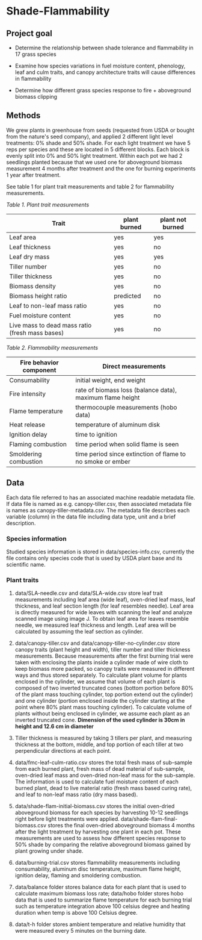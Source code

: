 Shade-Flammability
===================

Project goal
-------------

-  Determine the relationship between shade tolerance and flammability in 17 grass species 

-  Examine how species variations in fuel moisture content, phenology, leaf and culm traits, and canopy architecture traits will cause differences in flammability

- Determine how different grass species response to fire + aboveground biomass clipping


Methods
---------

We grew plants in greenhouse from seeds (requested from USDA or bought from the nature's seed company), and applied 2 different light level treatments: 0% shade and 50% shade. For each light treatment we have 5 reps per species and these are located in 5 different blocks. Each block is evenly split into 0% and 50% light treatment. Within each pot we had 2 seedlings planted because that we used one for aboveground biomass measurement 4 months after treatment and the one for burning experiments 1 year after treatment. 

See table 1 for plant trait measurements and table 2 for flammability measurements. 

*Table 1. Plant trait measurements*

Trait | plant burned | plant not burned 
--- | --- | --- |
Leaf area | yes | yes 
Leaf thickness | yes | no 
Leaf dry mass | yes | yes
Tiller number | yes | no
Tiller thickness | yes | no
Biomass density | yes | no
Biomass height ratio | predicted | no
Leaf to non-leaf mass ratio | yes | no
Fuel moisture content | yes | no
Live mass to dead mass ratio (fresh mass bases) | yes | no


*Table 2. Flammability measurements*
 
 Fire behavior component | Direct measurements
 --- | ---
 Consumability | initial weight, end weight
 Fire intensity | rate of biomass loss (balance data), maximum flame height
 Flame temperature | thermocouple measurements (hobo data)
 Heat release | temperature of aluminum disk
 Ignition delay | time to ignition
 Flaming combustion | time period when solid flame is seen
 Smoldering combustion | time period since extinction of flame to no smoke or ember 
 
						

Data
------
Each data file referred to has an associated machine readable metadata file. If data file is named as e.g. canopy-tiller.csv, then associated metadata file is names as canopy-tiller-metadata.csv. The metadata file describes each variable (column) in the data file including data type, unit and a brief description. 

### Species information

Studied species information is stored in data/species-info.csv, currently the file contains only species code that is used by USDA plant base and its scientific name. 


###  Plant traits 

1. data/SLA-needle.csv and data/SLA-wide.csv store leaf trait measurements including leaf area (wide leaf), oven-dried leaf mass, leaf thickness, and leaf section length (for leaf resembles needle). Leaf area is directly measured for wide leaves with scanning the leaf and analyze scanned image using image J. To obtain leaf area for leaves resemble needle, we measured leaf thickness and length. Leaf area will be calculated by assuming the leaf section as cylinder. 

2. data/canopy-tiller.csv and data/canopy-tiller-no-cylinder.csv store canopy traits (plant height and width), tiller number and tiller thickness measurements. Because measurements after the first burning trial were taken with enclosing the plants inside a cylinder made of wire cloth to keep biomass more packed, so canopy traits were measured in different ways and thus stored separately. To calculate plant volume for plants enclosed in the cylinder, we assume that volume of each plant is composed of two inverted truncated cones (bottom portion before 80% of the plant mass touching cylinder, top portion extend out the cylinder) and one cylinder (portion enclosed inside the cylinder starting at the point where 80% plant mass touching cylinder). To calculate volume of plants without being enclosed in cylinder, we assume each plant as an inverted truncated cone. 
**Dimension of the used cylinder is 30cm in height and 12.6 cm in diameter**

3. Tiller thickness is measured by taking 3 tillers per plant, and measuring thickness at the bottom, middle, and top portion of each tiller at two perpendicular directions at each point. 


4. data/fmc-leaf-culm-ratio.csv stores the total fresh mass of sub-sample from each burned plant, fresh mass of dead material of sub-sample, oven-dried leaf mass and oven-dried non-leaf mass for the sub-sample. The information is used to calculate fuel moisture content of each burned plant, dead to live material ratio (fresh mass based curing rate), and leaf to non-leaf mass ratio (dry mass based).

5. data/shade-flam-initial-biomass.csv stores the initial oven-dried aboveground biomass for each species by harvesting 10-12 seedlings right before light treatments were applied. data/shade-flam-final-biomass.csv stores the final oven-dried aboveground biomass 4 months after the light treatment by harvesting one plant in each pot. These measurements are used to assess how different species response to 50% shade by comparing the relative aboveground biomass gained by plant growing under shade. 

6. data/burning-trial.csv stores flammability measurements including consumability, aluminum disc temperature, maximum flame height, ignition delay, flaming and smoldering combustion. 

7. data/balance folder stores balance data for each plant that is used to calculate maximum biomass loss rate; data/hobo folder stores hobo data that is used to summarize flame temperature for each burning trial such as temperature integration above 100 celsius degree and heating duration when temp is above 100 Celsius degree. 

8. data/t-h folder stores ambient temperature and relative humidity that were measured every 5 minutes on the burning date. 




 
